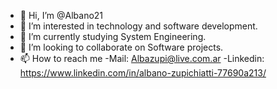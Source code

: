 - 👋 Hi, I’m @Albano21
- 👀 I’m interested in technology and software development.
- 🌱 I’m currently studying System Engineering.
- 💞️ I’m looking to collaborate on Software projects.
- 📫 How to reach me -Mail: Albazupi@live.com.ar
                     -Linkedin: https://www.linkedin.com/in/albano-zupichiatti-77690a213/
                            

<!---
Albano21/Albano21 is a ✨ special ✨ repository because its `README.md` (this file) appears on your GitHub profile.
You can click the Preview link to take a look at your changes.
--->
